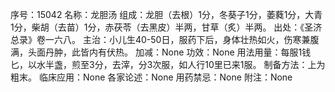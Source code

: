 序号：15042
名称：龙胆汤
组成：龙胆（去根）1分，冬葵子1分，萎蕤1分，大青1分，柴胡（去苗）1分，赤茯苓（去黑皮）半两，甘草（炙）半两。
出处：《圣济总录》卷一六八。
主治：小儿生40-50日，服药下后，身体壮热如火，伤寒兼腹满，头面丹肿，此皆内有伏热。
加减：None
功效：None
用法用量：每服1钱匕，以水半盏，煎至3分，去滓，分3次服，如人行10里已来1服。
制备方法：上为粗末。
临床应用：None
各家论述：None
用药禁忌：None
附注：None
